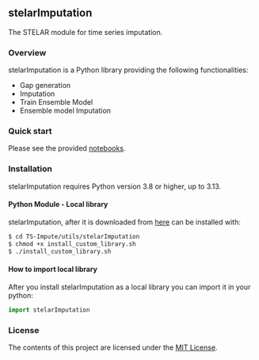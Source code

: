 ## stelarImputation
The STELAR module for time series imputation.

### Overview
stelarImputation is a Python library providing the following functionalities: 
* Gap generation
* Imputation
* Train Ensemble Model
* Ensemble model Imputation

### Quick start
Please see the provided [notebooks](https://github.com/stelar-eu/TS-Impute/tree/main/utils/stelarImputation/notebooks).

### Installation
stelarImputation requires Python version 3.8 or higher, up to 3.13.

#### Python Module - Local library
stelarImputation, after it is downloaded from [here]() can be installed with:
```sh
$ cd TS-Impute/utils/stelarImputation
$ chmod +x install_custom_library.sh
$ ./install_custom_library.sh
```
#### How to import local library
After you install stelarImputation as a local library you can import it in your python:

```python
import stelarImputation
```

### License
The contents of this project are licensed under the [MIT License]().

